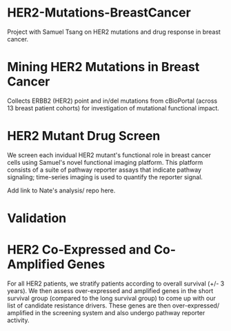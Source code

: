 # HER2-Mutations-BreastCancer
Project with Samuel Tsang on HER2 mutations and drug response in breast cancer. 

# Mining HER2 Mutations in Breast Cancer
Collects ERBB2 (HER2) point and in/del mutations from cBioPortal (across 13 breast patient cohorts) for investigation of mutational functional impact. 

# HER2 Mutant Drug Screen
We screen each invidual HER2 mutant's functional role in breast cancer cells using Samuel's novel functional imaging platform. This platform consists of a suite of pathway reporter assays that indicate pathway signaling; time-series imaging is used to quantify the reporter signal. 

Add link to Nate's analysis/ repo here. 

# Validation

# HER2 Co-Expressed and Co-Amplified Genes
For all HER2 patients, we stratify patients according to overall survival (+/- 3 years). We then assess over-expressed and amplified genes in the short survival group (compared to the long survival group) to come up with our list of candidate resistance drivers. These genes are then over-expressed/ amplified in the screening system and also undergo pathway reporter activity. 


